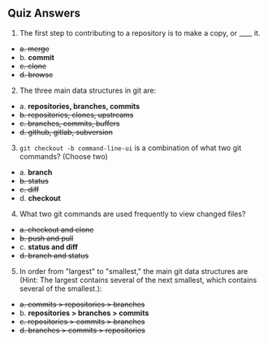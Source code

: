 ## Quiz Answers

1. The first step to contributing to a repository is to make a copy, or ____ it.
  - ~~a. merge~~
  - b. **commit**
  - ~~c. clone~~
  - ~~d. browse~~

2. The three main data structures in git are:
  - a. **repositories, branches, commits**
  - ~~b. repositories, clones, upstreams~~
  - ~~c. branches, commits, buffers~~
  - ~~d. github, gitlab, subversion~~

3. `git checkout -b command-line-ui` is a combination of what two git commands? (Choose two)
  - a. **branch**
  - ~~b. status~~
  - ~~c. diff~~
  - d. **checkout**

4. What two git commands are used frequently to view changed files?
  - ~~a. checkout and clone~~
  - ~~b. push and pull~~
  - c. **status and diff**
  - ~~d. branch and status~~

5. In order from "largest" to "smallest," the main git data structures are (Hint: The largest contains several of the next smallest, which contains several of the smallest.):
  - ~~a. commits > repositories > branches~~
  - b. **repositories > branches > commits**
  - ~~c. repositories > commits > branches~~
  - ~~d. branches > commits > repositories~~


